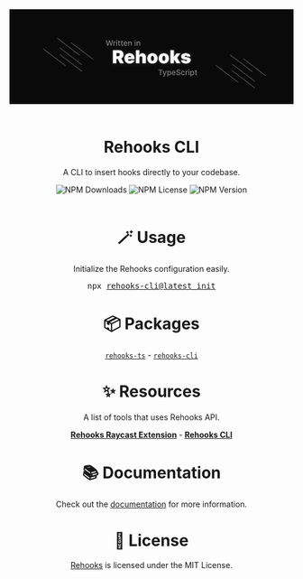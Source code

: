 <div align="center">
  <img src="./assets/banner.jpg" alt="rehooks" />
</div>

<br />

<div align="center">
  <h1>Rehooks CLI</h1>
  <p>A CLI to insert hooks directly to your codebase.</p>
</div>

<div align="center">
<img alt="NPM Downloads" src="https://img.shields.io/npm/d18m/rehooks-cli?style=flat&color=blue">
<img alt="NPM License" src="https://img.shields.io/npm/l/rehooks-cli?style=flat&color=blue">
<img alt="NPM Version" src="https://img.shields.io/npm/v/rehooks-cli?style=flat&color=blue">

</div>

<br />

<h1 align="center">🪄 Usage</h1>
<p align="center">
Initialize the Rehooks configuration easily.
</p>
<div align="center">
  <pre>npx <a href="https://www.npmjs.com/package/rehooks-cli">rehooks-cli@latest init</a></pre>
</div>

<h1 align="center">📦 Packages</h1>
<p align="center"><a href="https://www.npmjs.com/package/rehooks-ts"><code>rehooks-ts</code></a> - <a href="https://www.npmjs.com/package/rehooks-cli"><code>rehooks-cli</code></a></p>

<div align="center">
<h1>✨ Resources</h1>
<p>A list of tools that uses Rehooks API.</p>
<p><b><a href="https://www.raycast.com/Pyr33x/rehooks">Rehooks Raycast Extension</a></b> -<b> <a href="https://npmjs.org/package/rehooks-cli">Rehooks CLI</a></b></p>
</div>

<h1 align="center">📚 Documentation</h1>
<p align="center">
Check out the <a href="https://rehooks.pyr33x.ir">documentation</a> for more information.
</p>

<h1 align="center">🧾 License</h1>

<p align="center">
<a href="https://www.npmjs.com/package/rehooks-ts">Rehooks</a> is licensed under the MIT License.
</p>
